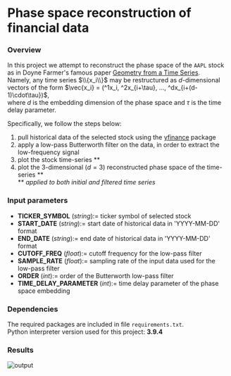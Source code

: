 # Phase space reconstruction of financial data
### Overview
In this project we attempt to reconstruct the phase space of the ```AAPL``` stock as in Doyne Farmer's famous paper [Geometry from a Time Series](https://www.datascienceassn.org/sites/default/files/Geometry%20from%20a%20Time%20Series.pdf).<br>
Namely, any time series $\\{x_i\\}$ may be restructured as $d$-dimensional vectors of the form $\vec{x_i} = (^1x_i, ^2x_{i+\tau}, ..., ^dx_{i+(d-1)\cdot\tau})$,<br>
where $d$ is the embedding dimension of the phase space and $\tau$ is the time delay parameter.

Specifically, we follow the steps below:
1. pull historical data of the selected stock using the [yfinance](https://pypi.org/project/yfinance/) package
1. apply a low-pass Butterworth filter on the data, in order to extract the low-frequency signal
1. plot the stock time-series **
1. plot the $3$-dimensional ($d = 3$) reconstructed phase space of the time-series ** <br>
\** _applied to both initial and filtered time series_

### Input parameters
-  __TICKER_SYMBOL__ (_string_):= ticker symbol of selected stock
-  __START_DATE__ (_string_):= start date of historical data in 'YYYY-MM-DD' format
-  __END_DATE__ (_string_):= end date of historical data in 'YYYY-MM-DD' format
-  __CUTOFF_FREQ__ (_float_):= cutoff frequency for the low-pass filter
-  __SAMPLE_RATE__ (_float_):= sampling rate of the input data used for the low-pass filter
-  __ORDER__ (_int_):= order of the Butterworth low-pass filter
-  __TIME_DELAY_PARAMETER__ (_int_):= time delay parameter of the phase space embedding

### Dependencies
The required packages are included in file ```requirements.txt```.<br>
Python interpreter version used for this project: **3.9.4**

### Results
![output](https://github.com/user-attachments/assets/9d9159dc-e824-4bee-9401-07bad2637842)

